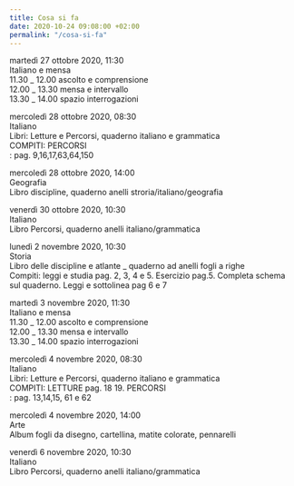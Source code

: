 ```yaml
---
title: Cosa si fa
date: 2020-10-24 09:08:00 +02:00
permalink: "/cosa-si-fa"
---
```


martedì 27 ottobre 2020, 11:30\
Italiano e mensa\
11\.30 _ 12.00 ascolto e comprensione\
12\.00 _ 13.30 mensa e intervallo\
13\.30 _ 14.00 spazio interrogazioni

mercoledì 28 ottobre 2020, 08:30\
Italiano\
Libri: Letture e Percorsi, quaderno italiano e grammatica\
COMPITI: PERCORSI\
\: pag. 9,16,17,63,64,150

mercoledì 28 ottobre 2020, 14:00\
Geografia\
Libro discipline, quaderno anelli stroria/italiano/geografia

venerdì 30 ottobre 2020, 10:30\
Italiano\
Libro Percorsi, quaderno anelli italiano/grammatica

lunedì 2 novembre 2020, 10:30\
Storia\
Libro delle discipline e atlante _ quaderno ad anelli fogli a righe\
Compiti: leggi e studia pag. 2, 3, 4 e 5. Esercizio pag.5. Completa schema sul quaderno. Leggi e sottolinea pag 6 e 7

martedì 3 novembre 2020, 11:30\
Italiano e mensa\
11\.30 _ 12.00 ascolto e comprensione\
12\.00 _ 13.30 mensa e intervallo\
13\.30 _ 14.00 spazio interrogazioni

mercoledì 4 novembre 2020, 08:30\
Italiano\
Libri: Letture e Percorsi, quaderno italiano e grammatica\
COMPITI: LETTURE pag. 18 19. PERCORSI\
\: pag. 13,14,15, 61 e 62

mercoledì 4 novembre 2020, 14:00\
Arte\
Album fogli da disegno, cartellina, matite colorate, pennarelli

venerdì 6 novembre 2020, 10:30\
Italiano\
Libro Percorsi, quaderno anelli italiano/grammatica